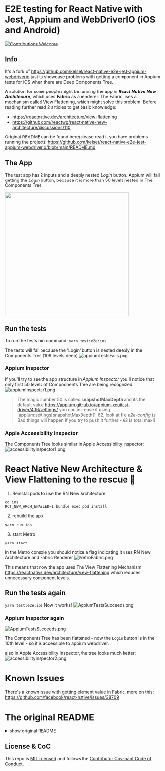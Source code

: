 # E2E testing for React Native with Jest, Appium and WebDriverIO (iOS and Android)

[![Contributions Welcome](https://img.shields.io/badge/contributions-welcome-brightgreen)](./CONTRIBUTING.md)



## Info
It's a fork of https://github.com/kelset/react-native-e2e-jest-appium-webdriverio just to showcase problems with getting a component in Appium tests for iOS when there are Deep Components Tree.

A solution for some people might be running the app in _**React Native New Architecure**_, which uses **Fabric** as a renderer. The Fabric uses a mechanism called View Flattening, which might solve this problem. 
Before reading further read 2 articles to get basic knowledge:
 - https://reactnative.dev/architecture/view-flattening
 - https://github.com/reactwg/react-native-new-architecture/discussions/110





Original README can be found here(please read it you have problems running the project):
https://github.com/kelset/react-native-e2e-jest-appium-webdriverio/blob/main/README.md

## The App
The test app has 2 inputs and a deeply nested _Login_ button. 
Appium will fail getting the _Login_ button, because it is more than 50 levels nested in The Components Tree.


<img src="assets/theTestApp.png" width="400">

## Run the tests
To run the tests run command:
`yarn test:e2e:ios`

The tests will fail because the 'Login' button is nested deeply in the Components Tree (109 levels deep)
![appiumTestsFails.png](assets%2FappiumTestsFails.png)

### Appium Inspector
If you'll try to see the app structure in _Appium Inspector_ you'll notice that only first 50 levels of Compoonents Tree are being recognized.
![appiumInspector1.png](assets%2FappiumInspector1.png)

> The magic number 50 is called **snapshotMaxDepth** and its the default value https://appium.github.io/appium-xcuitest-driver/4.16/settings/
you can increase it using 'appium:settings[snapshotMaxDepth]': 62, look at file _e2e-config.ts_
Bad things will happen If you try to push it further - 62 is total max!! 

### Apple Accessibility Inspector
The Components Tree looks similar in Apple Accessibility Inspector:
![accessibilityInspector1.png](assets%2FaccessibilityInspector1.png)

# React Native New Architecture & View Flattening to the rescue 🛟
1) Reinstal pods to use the RN New Architecture
```
cd ios
RCT_NEW_ARCH_ENABLED=1 bundle exec pod install
```

2. rebuild the app
```
yarn run ios
```

3. start Metro
```
yarn start
```

In the Metro console you should notice a flag indicating it uses RN New Architecture and Fabric Renderer
![MetroFabric.png](assets%2FMetroFabric.png )

This means that now the app uses The View Flattening Mechanism https://reactnative.dev/architecture/view-flattening which reduces unnecessary component levels.

## Run the tests again
`yarn test:e2e:ios`
Now it works!
![AppiumTestsSucceeds.png](assets%2FAppiumTestsSucceeds.png)

### Appium Inspector again
![AppiumTestsSucceeds.png](assets%2FAppiumTestsSucceeds.png)

The Components Tree has been flattened - now the `Login` button is in the 10th level - so it is accessible to appium webdriver.

also in Apple Accessibility Inspector, the tree looks much better:
![accessibilityInspector2.png](assets%2FaccessibilityInspector2.png)



# Known Issues
There's a known issue with getting element value in Fabric, more on this:
https://github.com/facebook/react-native/issues/38709



# The original README
<details>
<summary>
show original README
</summary>

In this repo you will find a sample project to showcase how to do E2E testing with [Jest](https://jestjs.io/) + [Appium](https://appium.io/) + [WebDriverIO](https://webdriver.io/) for Android and iOS on react-native.
_It's a bit janky but it serves the purpose of showcasing how to a basic setup needs to be correctly wired._

## How to use

First off, install the needed tooling:

```bash
npm install appium@2.0.0-beta.53 -g
appium driver install uiautomator2
appium driver install xcuitest
```

> More details about drivers in Appium [here](https://appium.github.io/appium/docs/en/2.0/guides/managing-exts/) and [here](https://appium.github.io/appium/docs/en/2.0/quickstart/uiauto2-driver/)

Once you have done that, you can get the repo locally via the classic `git clone git@github.com:kelset/react-native-e2e-jest-appium-webdriverio.git` command (I prefer SSH over HTTP for cloning, but you do you).

Then you can navigate right into the codebase via `cd react-native-e2e-jest-appium-webdriverio`, followed by a `yarn install` command to install all the necessary dependencies.

After this, run the app on the Android emulator/ iOS simulator via `yarn android`/`yarn ios` - **you need to do this at least once** (for simplicity sake, we want the app to be already installed on the simulator/emulator before testing).

Once the app is on the emulator/simulator and Metro is running, you can open a new terminal window and start the Appium server via `yarn start:appium`.

With the server is running, you can use the commands `test:e2e:android` and `test:e2e:ios` to try out the E2E loop, or use `test:e2e:all` to run both one after the other.

### A note on setup

Please make sure that your local emulator/simulator config matches the `e2e-config.js` setup or it will fail 'cause it won't be able to connect to the platform.

## Notes on E2E: how does it work?

I'll try to keep it simple and to walk through all the main concepts and hacks that make it all work.

The basic premise is that this is, from Appium's perspective, just a project like any other: the app it needs to test is a black box, and it gets to communicate with it via webdriverIO's client.

Via the command `test:e2e:android` we start the testing, that starts up the `basicE2E.test.js` script - this file gets via an helper script `e2e-config.js` which platform to test (passed as an ENV variable, `E2E_DEVICE` during the yarn command, check `test:e2e:android` in `package.json`) and goes into the `package.json`, section `e2e`, and uses those info the `beforeAll` to stand up the webdriverIO client.

Then the actual testing is done by using as "communication point" to invoke the native components this following pattern `client.$('~<string>')` (the ~ is intentional, and important!). The `<string>` here is what we setup in `App.js`, and it should be just the `accessibilityID` option (that RN passes back to the native component) but actually we need to use a bit of a workaround script called `testProps` (at the top of `App.js`) to tailor this use for iOS/Android and for the `Text` component. (_huge props to Slav Kurochkin for finding this out and explaining it [in this article](http://93days.me/testing-react-native-application/)_)

This way we can interact with all the elements on screen that have their string setup as props via `{...testProps(<string>)}`.

If this isn't clear enough or you'd like a blogpost on this subject, feel free to [open an issue](https://github.com/kelset/react-native-e2e-jest-appium-webdriverio/issues/new) or talk to me [over on Twitter](https://twitter.com/kelset).

## Inspiration and resources

Getting this together was quite a bit of work because there aren't many resources around that walk you through the entire setup for React Native Android/iOS - I pieced this sample app together by following and taking bit and pieces from multiple places. In no particular order:

- https://appium.io/docs/en/about-appium/intro/?lang=en
- https://webdriver.io/docs/gettingstarted
- https://appium.io/docs/en/drivers/android-uiautomator2/
- https://appium.io/docs/en/drivers/ios-xcuitest/index.html
- http://93days.me/appium-test-automation-with-jest-and-webdriver-io/
- http://93days.me/testing-react-native-application/
- https://blog.codemagic.io/mobile-testing-appium-react-native-apps/
- https://blog.logrocket.com/testing-your-react-native-app-with-appium/

I was also inspired by a few repos and how they dealt with similar configs:

- https://github.com/hadnazzar/react-native-appium/blob/master/e2e/__tests__/appium-test-wdio.js.old
- https://github.com/garthenweb/react-native-e2etest/blob/master/package.json
- https://github.com/microsoft/react-native-windows/blob/main/docs/e2e-testing.md
- https://github.com/microsoft/fluentui-react-native/tree/main/apps/fluent-tester/src/E2E#e2e-testing-overview

## Contributing

Contributions are more than welcome! _(as already mentioned, code is janky and could use a bit more polish)_

Check [CONTRIBUTING](./CONTRIBUTING.md) for more.

Thanks to [@MadeInFrance](https://github.com/MadeinFrance) for his help.

</details>


## License & CoC

This repo is [MIT licensed](./LICENSE) and follows the [Contributor Covenant Code of Conduct](./CODE_OF_CONDUCT.md).
